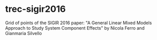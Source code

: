 # trec-sigir2016
Grid of points of the SIGIR 2016 paper: "A General Linear Mixed Models Approach to Study System Component Effects" by Nicola Ferro and Gianmaria Silvello
